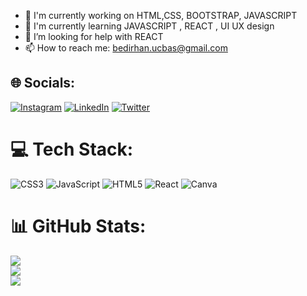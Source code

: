 
- 🔭 I'm currently working on HTML,CSS, BOOTSTRAP, JAVASCRIPT
- 🌱 I'm currently learning JAVASCRIPT , REACT , UI UX design
- 🤔 I’m looking for help with REACT
- 📫 How to reach me: bedirhan.ucbas@gmail.com



## 🌐 Socials:
[![Instagram](https://img.shields.io/badge/Instagram-%23E4405F.svg?logo=Instagram&logoColor=white)](https://instagram.com/bedirhanucbas) [![LinkedIn](https://img.shields.io/badge/LinkedIn-%230077B5.svg?logo=linkedin&logoColor=white)](https://linkedin.com/in/bedirhanucbas0) [![Twitter](https://img.shields.io/badge/Twitter-%231DA1F2.svg?logo=Twitter&logoColor=white)](https://twitter.com/bedirhanucbass) 


# 💻 Tech Stack:
![CSS3](https://img.shields.io/badge/css3-%231572B6.svg?style=for-the-badge&logo=css3&logoColor=white) ![JavaScript](https://img.shields.io/badge/javascript-%23323330.svg?style=for-the-badge&logo=javascript&logoColor=%23F7DF1E) ![HTML5](https://img.shields.io/badge/html5-%23E34F26.svg?style=for-the-badge&logo=html5&logoColor=white) ![React](https://img.shields.io/badge/react-%2320232a.svg?style=for-the-badge&logo=react&logoColor=%2361DAFB) ![Canva](https://img.shields.io/badge/Canva-%2300C4CC.svg?style=for-the-badge&logo=Canva&logoColor=white)


# 📊 GitHub Stats:
![](https://github-readme-stats.vercel.app/api?username=fabeas&theme=dark&hide_border=false&include_all_commits=false&count_private=false)<br/>
![](https://github-readme-streak-stats.herokuapp.com/?user=fabeas&theme=dark&hide_border=false)<br/>
![](https://github-readme-stats.vercel.app/api/top-langs/?username=fabeas&theme=dark&hide_border=false&include_all_commits=false&count_private=false&layout=compact)


